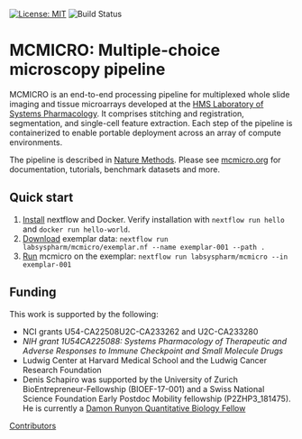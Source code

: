 [![License: MIT](https://img.shields.io/badge/License-MIT-yellow.svg)](https://opensource.org/licenses/MIT) ![Build Status](https://github.com/labsyspharm/mcmicro/actions/workflows/ci.yml/badge.svg)

# MCMICRO: Multiple-choice microscopy pipeline

MCMICRO is an end-to-end processing pipeline for multiplexed whole slide imaging and tissue microarrays developed at the [HMS Laboratory of Systems Pharmacology](https://hits.harvard.edu/the-program/laboratory-of-systems-pharmacology/about/). It comprises stitching and registration, segmentation, and single-cell feature extraction. Each step of the pipeline is containerized to enable portable deployment across an array of compute environments.

The pipeline is described in [Nature Methods](https://www.nature.com/articles/s41592-021-01308-y). Please see [mcmicro.org](https://mcmicro.org/) for documentation, tutorials, benchmark datasets and more.

## Quick start

1. [Install](http://mcmicro.org/instructions/nextflow/installation.html) nextflow and Docker. Verify installation with `nextflow run hello` and `docker run hello-world`.
1. [Download](http://mcmicro.org/datasets/) exemplar data: `nextflow run labsyspharm/mcmicro/exemplar.nf --name exemplar-001 --path .`
1. [Run](https://mcmicro.org/instructions/nextflow/) mcmicro on the exemplar: `nextflow run labsyspharm/mcmicro --in exemplar-001`

## Funding

This work is supported by the following:

* NCI grants U54-CA22508U2C-CA233262 and U2C-CA233280
* *NIH grant 1U54CA225088: Systems Pharmacology of Therapeutic and Adverse Responses to Immune Checkpoint and Small Molecule Drugs* 
* Ludwig Center at Harvard Medical School and the Ludwig Cancer Research Foundation
* Denis Schapiro was supported by the University of Zurich BioEntrepreneur-Fellowship (BIOEF-17-001) and a Swiss National Science Foundation Early Postdoc Mobility fellowship (P2ZHP3_181475). He is currently a [Damon Runyon Quantitative Biology Fellow](https://www.damonrunyon.org/news/entries/5551/Damon%20Runyon%20Cancer%20Research%20Foundation%20awards%20new%20Quantitative%20Biology%20Fellowships)

[Contributors](https://mcmicro.org/community/)
